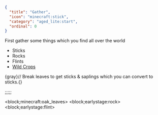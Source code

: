```json
{
  "title": "Gather",
  "icon": "minecraft:stick",
  "category": "aged_lite:start",
  "ordinal": 0
}
```

First gather some things which you find all over the world

- Sticks
- Rocks
- Flints
- [Wild Crops](^aged_lite:nutrition/gathering)


{gray}// Break leaves to get sticks & saplings which you can convert to sticks.{}

;;;;;

<block;minecraft:oak_leaves>
<block;earlystage:rock>
<block;earlystage:flint>